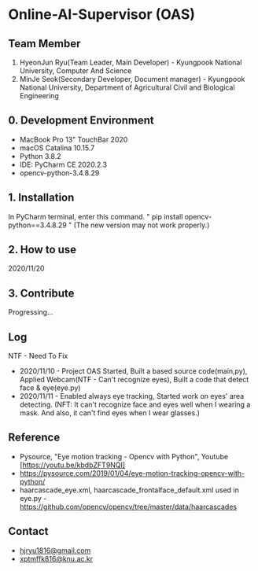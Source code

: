 # Online-AI-Supervisor (OAS)

## Team Member
1. HyeonJun Ryu(Team Leader, Main Developer) - Kyungpook National University, Computer And Science
2. MinJe Seok(Secondary Developer, Document manager) - Kyungpook National University, Department of Agricultural Civil and Biological Engineering

## 0. Development Environment
* MacBook Pro 13" TouchBar 2020
* macOS Catalina 10.15.7
* Python 3.8.2
* IDE: PyCharm CE 2020.2.3
* opencv-python-3.4.8.29

## 1. Installation

In PyCharm terminal, enter this command. " pip install opencv-python==3.4.8.29 " (The new version may not work properly.)

## 2. How to use

2020/11/20 

## 3. Contribute

Progressing...

## Log
NTF - Need To Fix

* 2020/11/10 - Project OAS Started, Built a based source code(main,py), Applied Webcam(NTF - Can't recognize eyes), Built a code that detect face & eye(eye.py)
* 2020/11/11 - Enabled always eye tracking, Started work on eyes' area detecting. (NFT: It can't recognize  face and eyes well when I wearing a mask. And also, it can't find eyes when I wear glasses.)

## Reference

* Pysource, "Eye motion tracking - Opencv with Python", Youtube [https://youtu.be/kbdbZFT9NQI]
* https://pysource.com/2019/01/04/eye-motion-tracking-opencv-with-python/
* haarcascade_eye.xml, haarcascade_frontalface_default.xml used in eye.py - https://github.com/opencv/opencv/tree/master/data/haarcascades

## Contact

* hjryu1816@gmail.com
* xptmffk816@knu.ac.kr


